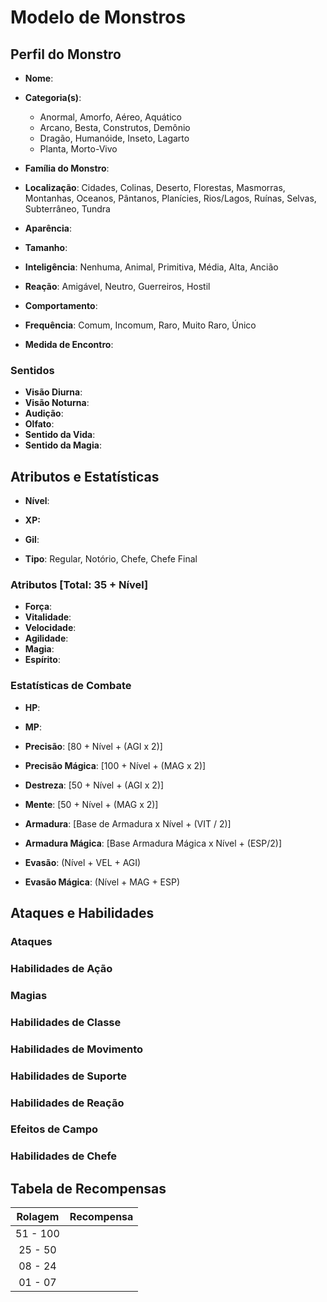 # Modelo de Monstros

## Perfil do Monstro

* **Nome**:
* **Categoria(s)**:
  * Anormal, Amorfo, Aéreo, Aquático
  * Arcano, Besta, Construtos, Demônio
  * Dragão, Humanóide, Inseto, Lagarto
  * Planta, Morto-Vivo
* **Família do Monstro**:
* **Localização**: Cidades, Colinas, Deserto, Florestas, Masmorras, Montanhas, Oceanos, Pântanos, Planícies, Rios/Lagos, Ruínas, Selvas, Subterrâneo, Tundra

* **Aparência**:

* **Tamanho**:
* **Inteligência**: Nenhuma, Animal, Primitiva, Média, Alta, Ancião
* **Reação**: Amigável, Neutro, Guerreiros, Hostil
* **Comportamento**:

* **Frequência**: Comum, Incomum, Raro, Muito Raro, Único
* **Medida de Encontro**:

### Sentidos

* **Visão Diurna**:
* **Visão Noturna**:
* **Audição**:
* **Olfato**:
* **Sentido da Vida**:
* **Sentido da Magia**:

## Atributos e Estatísticas

* **Nível**:

* **XP:**
* **Gil**:

* **Tipo**: Regular, Notório, Chefe, Chefe Final

### Atributos [Total: 35 + Nível]

* **Força**:
* **Vitalidade**:
* **Velocidade**:
* **Agilidade**:
* **Magia**:
* **Espírito**:

### Estatísticas de Combate

* **HP**:
* **MP**:

* **Precisão**: [80 + Nível + (AGI x 2)]
* **Precisão Mágica**: [100 + Nível + (MAG x 2)]
* **Destreza**: [50 + Nível + (AGI x 2)]
* **Mente**: [50 + Nível + (MAG x 2)]
* **Armadura**: [Base de Armadura x Nível + (VIT / 2)]
* **Armadura Mágica**: [Base Armadura Mágica x Nível + (ESP/2)]
* **Evasão**: (Nível + VEL + AGI)
* **Evasão Mágica**: (Nível + MAG + ESP)

## Ataques e Habilidades

### Ataques

### Habilidades de Ação

### Magias

### Habilidades de Classe

### Habilidades de Movimento

### Habilidades de Suporte

### Habilidades de Reação

### Efeitos de Campo

### Habilidades de Chefe

## Tabela de Recompensas

| Rolagem   | Recompensa      |
|:---------:|:---------------:|
| 51 - 100  |                 |
| 25 - 50   |                 |
| 08 - 24   |                 |
| 01 - 07   |                 |